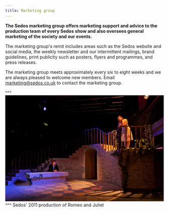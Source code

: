 ```yaml
---
title: Marketing group
---
```

**The Sedos marketing group offers marketing support and advice to the production team of every Sedos show and also oversees general marketing of the society and our events.**

The marketing group's remit includes areas such as the Sedos website and social media, the weekly newsletter and our intermittent mailings, brand guidelines, print publicity such as posters, flyers and programmes, and press releases.

The marketing group meets approximately every six to eight weeks and we are always pleased to welcome new members. Email [marketing@sedos.co.uk](marketing@sedos.co.uk) to contact the marketing group.

^^^ ![](/assets/5509599096_4137cc836d_b.jpg)  ^^^ Sedos' 2011 production of Romeo and Juliet